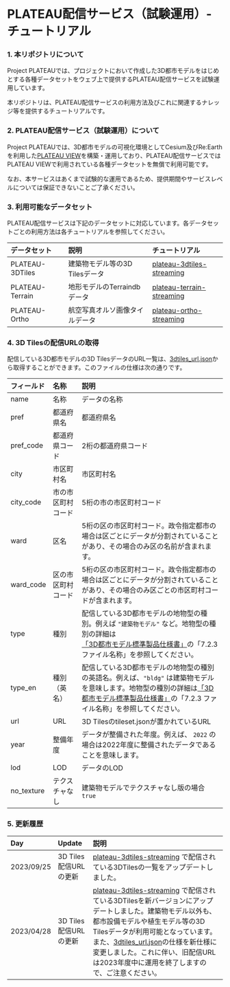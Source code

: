 # PLATEAU配信サービス（試験運用）-チュートリアル

### 1. 本リポジトリについて

Project PLATEAUでは、プロジェクトにおいて作成した3D都市モデルをはじめとする各種データセットをウェブ上で提供するPLATEAU配信サービスを試験運用しています。

本リポジトリは、PLATEAU配信サービスの利用方法及びこれに関連するナレッジ等を提供するチュートリアルです。

### 2. PLATEAU配信サービス（試験運用）について

Project PLATEAUでは、3D都市モデルの可視化環境としてCesium及びRe:Earthを利用した[PLATEAU VIEW](https://github.com/Project-PLATEAU/PLATEAU-VIEW-2.0)を構築・運用しており、PLATEAU配信サービスではPLATEAU VIEWで利用されている各種データセットを無償で利用可能です。

なお、本サービスはあくまで試験的な運用であるため、提供期間やサービスレベルについては保証できないことご了承ください。

### 3. 利用可能なデータセット

 PLATEAU配信サービスは下記のデータセットに対応しています。各データセットごとの利用方法は各チュートリアルを参照してください。

| データセット | 説明 | チュートリアル |
|:-----------|:-----------|:-----------|
| PLATEAU-3DTiles | 建築物モデル等の3D Tilesデータ | [plateau-3dtiles-streaming](/3d-tiles/plateau-3dtiles-streaming.md) |
| PLATEAU-Terrain | 地形モデルのTerraindbデータ | [plateau-terrain-streaming](/terrain/plateau-terrain-streaming.md) |
| PLATEAU-Ortho | 航空写真オルソ画像タイルデータ | [plateau-ortho-streaming](/ortho/plateau-ortho-streaming.md) |

### 4. 3D Tilesの配信URLの取得

配信している3D都市モデルの3D TilesデータのURL一覧は、[3dtiles_url.json](/3dtiles_url.json)から取得することができます。このファイルの仕様は次の通りです。

| フィールド | 名称 | 説明 |
|:-----------|:-----------|:-----------|
| name | 名称 | データの名称 |
| pref | 都道府県名 | 都道府県名 |
| pref_code | 都道府県コード | 2桁の都道府県コード |
| city | 市区町村名 | 市区町村名 |
| city_code | 市の市区町村コード | 5桁の市の市区町村コード |
| ward | 区名 | 5桁の区の市区町村コード。政令指定都市の場合は区ごとにデータが分割されていることがあり、その場合のみ区の名前が含まれます。 |
| ward_code | 区の市区町村コード | 5桁の区の市区町村コード。政令指定都市の場合は区ごとにデータが分割されていることがあり、その場合のみ区ごとの市区町村コードが含まれます。 |
| type | 種別 | 配信している3D都市モデルの地物型の種別。例えば `"建築物モデル"` など。地物型の種別の詳細は[「3D都市モデル標準製品仕様書」](https://www.mlit.go.jp/plateaudocument/)の「7.2.3 ファイル名称」を参照してください。 |
| type_en | 種別（英名） | 配信している3D都市モデルの地物型の種別の英語名。例えば、`"bldg"` は建築物モデルを意味します。地物型の種別の詳細は[「3D都市モデル標準製品仕様書」](https://www.mlit.go.jp/plateaudocument/)の「7.2.3 ファイル名称」を参照してください。 |
| url | URL | 3D Tilesのtileset.jsonが置かれているURL |
| year | 整備年度 | データが整備された年度。例えば、 `2022` の場合は2022年度に整備されたデータであることを意味します。 |
| lod | LOD | データのLOD |
| no_texture | テクスチャなし | 建築物モデルでテクスチャなし版の場合 `true` |

### 5. 更新履歴
| Day | Update | 説明 |
|:-----------|:-----------|:-----------|
| 2023/09/25 | 3D Tiles配信URLの更新 | [plateau-3dtiles-streaming](/3d-tiles/plateau-3dtiles-streaming.md) で配信されている3DTilesの一覧をアップデートしました。|
| 2023/04/28 | 3D Tiles配信URLの更新 | [plateau-3dtiles-streaming](/3d-tiles/plateau-3dtiles-streaming.md) で配信されている3DTilesを新バージョンにアップデートしました。建築物モデル以外も、都市設備モデルや植生モデル等の3D Tilesデータが利用可能となっています。また、[3dtiles_url.json](/3dtiles_url.json)の仕様を新仕様に変更しました。これに伴い、旧配信URLは2023年度中に運用を終了しますので、ご注意ください。|
